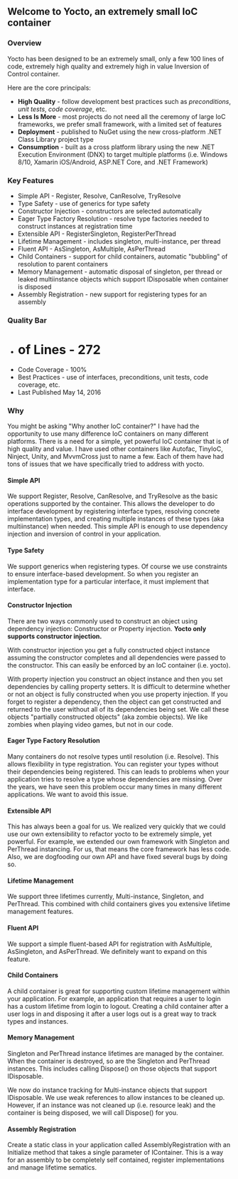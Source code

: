 ## Welcome to Yocto, an extremely small IoC container

### Overview ###

Yocto has been designed to be an extremely small, only a few 100 lines of code, extremely high quality and extremely high in value Inversion of Control container.

Here are the core principals:

* **High Quality** - follow development best practices such as *preconditions*, *unit tests*, *code coverage*, etc.
* **Less Is More** - most projects do not need all the ceremony of large IoC frameworks, we prefer small framework, with a limited set of features
* **Deployment** - published to NuGet using the new cross-platform .NET Class Library project type
* **Consumption** - built as a cross platform library using the new .NET Execution Environment (DNX) to target multiple platforms (i.e. Windows 8/10, Xamarin iOS/Android, ASP.NET Core, and .NET Framework)

### Key Features ###

* Simple API - Register, Resolve, CanResolve, TryResolve
* Type Safety - use of generics for type safety
* Constructor Injection - constructors are selected automatically
* Eager Type Factory Resolution - resolve type factories needed to construct instances at registration time
* Extensible API - RegisterSingleton, RegisterPerThread
* Lifetime Management - includes singleton, multi-instance, per thread
* Fluent API - AsSingleton, AsMultiple, AsPerThread
* Child Containers - support for child containers, automatic "bubbling" of resolution to parent containers
* Memory Management - automatic disposal of singleton, per thread or leaked multiinstance objects which support IDisposable when container is disposed
* Assembly Registration - new support for registering types for an assembly

### Quality Bar ###

* # of Lines - 272
* Code Coverage - 100%
* Best Practices - use of interfaces, preconditions, unit tests, code coverage, etc.
* Last Published May 14, 2016

### Why ###

You might be asking "Why another IoC container?"  I have had the opportunity to use many difference IoC containers on many different platforms. There is a need for a simple, yet powerful IoC container that is of high quality and value. I have used other containers like Autofac, TinyIoC, Ninject, Unity, and MvvmCross just to name a few.  Each of them have had tons of issues that we have specifically tried to address with yocto.

#### Simple API ####

We support Register, Resolve, CanResolve, and TryResolve as the basic operations supported by the container.  This allows the developer to do interface development by registering interface types, resolving concrete implementation types, and creating multiple instances of these types (aka multiinstance) when needed.  This simple API is enough to use dependency injection and inversion of control in your application.

#### Type Safety ####

We support generics when registering types.  Of course we use constraints to ensure interface-based development.  So when you register an implementation type for a particular interface, it must implement that interface.

#### Constructor Injection ####

There are two ways commonly used to construct an object using dependency injection: Constructor or Property injection.  **Yocto only supports constructor injection.**

With constructor injection you get a fully constructed object instance assuming the constructor completes and all dependencies were passed to the constructor.  This can easily be enforced by an IoC container (i.e. yocto).

With property injection you construct an object instance and then you set dependencies by calling property setters.  It is difficult to determine whether or not an object is fully constructed when you use property injection.  If you forget to register a dependency, then the object can get constructed and returned to the user without all of its dependencies being set.  We call these objects "partially constructed objects" (aka zombie objects).  We like zombies when playing video games, but not in our code.

#### Eager Type Factory Resolution ####

Many containers do not resolve types until resolution (i.e. Resolve).  This allows flexibility in type registration.  You can register your types without their dependencies being registered.  This can leads to problems when your application tries to resolve a type whose dependencies are missing.  Over the years, we have seen this problem occur many times in many different applications.  We want to avoid this issue.

#### Extensible API ####

This has always been a goal for us.  We realized very quickly that we could use our own extensibility to refactor yocto to be extremely simple, yet powerful.  For example, we extended our own framework with Singleton and PerThread instancing.  For us, that means the core framework has less code.  Also, we are dogfooding our own API and have fixed several bugs by doing so.

#### Lifetime Management ####

We support three lifetimes currently, Multi-instance, Singleton, and PerThread.  This combined with child containers gives you extensive lifetime management features.

#### Fluent API ####

We support a simple fluent-based API for registration with AsMultiple, AsSingleton, and AsPerThread.  We definitely want to expand on this feature.

#### Child Containers ####

A child container is great for supporting custom lifetime management within your application.  For example, an application that requires a user to login has a custom lifetime from login to logout.  Creating a child container after a user logs in and disposing it after a user logs out is a great way to track types and instances.

#### Memory Management ####

Singleton and PerThread instance lifetimes are managed by the container.  When the container is destroyed, so are the Singleton and PerThread instances.  This includes calling Dispose() on those objects that support IDisposable.

We now do instance tracking for Multi-instance objects that support IDisposable.  We use weak references to allow instances to be cleaned up.  However, if an instance was not cleaned up (i.e. resource leak) and the container is being disposed, we will call Dispose() for you.

#### Assembly Registration ####

Create a static class in your application called AssemblyRegistration with an Initialize method that takes a single parameter of IContainer.  This is a way for an assembly to be completely self contained, register implementations and manage lifetime sematics.
